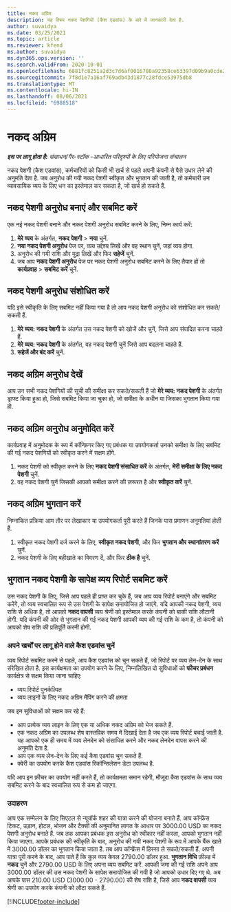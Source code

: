 ```yaml
---
title: नकद अग्रिम
description: यह विषय नकद पेशगियों (कैश एडवांस) के बारे में जानकारी देता है.
author: suvaidya
ms.date: 03/25/2021
ms.topic: article
ms.reviewer: kfend
ms.author: suvaidya
ms.dyn365.ops.version: ''
ms.search.validFrom: 2020-10-01
ms.openlocfilehash: 6881fc8251a2d3c7d6af0016780a92358ce63397d09b9a0cde201126cd2912cc
ms.sourcegitcommit: 7f8d1e7a16af769adb43d1877c28fdce53975db8
ms.translationtype: MT
ms.contentlocale: hi-IN
ms.lasthandoff: 08/06/2021
ms.locfileid: "6988518"
---
```

# <a name="cash-advance"></a>नकद अग्रिम

_**इस पर लागू होता है:** संसाधन/गैर-स्टॉक -आधारित परिदृश्यों के लिए परियोजना संचालन_

नकद पेशगी (कैश एडवांस), कर्मचारियों को किसी भी खर्च से पहले अपनी कंपनी से पैसे उधार लेने की अनुमति देता है. जब अनुरोध की गयी नकद पेशगी स्वीकृत और भुगतान की जाती है, तो कर्मचारी उन व्यावसायिक व्यय के लिए धन का इस्तेमाल कर सकता है, जो खर्च हो सकते हैं. 

## <a name="create-and-submit-a-cash-advance-request"></a>नकद पेशगी अनुरोध बनाएं और सबमिट करें
एक नई नकद पेशगी बनाने और नकद पेशगी अनुरोध सबमिट करने के लिए, निम्न कार्य करें: 

1. **मेरे व्यय** के अंतर्गत, **नकद पेशगी** > **नया** चुनें. 
2. **नया नकद पेशगी अनुरोध** पेज पर, व्यय उद्देश्य लिखें और वह स्थान चुनें, जहां व्यय होगा.
3. अनुरोध की गयी राशि और मुद्रा लिखें और फिर **सहेजें** चुनें. 
4. जब आप **नकद पेशगी अनुरोध** पेज पर नकद पेशगी अनुरोध सबमिट करने के लिए तैयार हों तो **कार्यप्रवाह** > **सबमिट करें** चुनें.

## <a name="modify-a-cash-advance-request"></a>नकद पेशगी अनुरोध संशोधित करें

यदि इसे स्वीकृति के लिए सबमिट नहीं किया गया है तो आप नकद पेशगी अनुरोध को संशोधित कर सकते/सकती हैं.

1. **मेरे व्यय: नकद पेशगी** के अंतर्गत उस नकद पेशगी को खोजें और चुनें, जिसे आप संपादित करना चाहते हैं.
2. **मेरे व्यय: नकद पेशगी** के अंतर्गत, वह नकद पेशगी चुनें जिसे आप बदलना चाहते हैं. 
3. **सहेजें और बंद करें** चुनें.


## <a name="view-cash-advance-requests"></a>नकद अग्रिम अनुरोध देखें
आप उन सभी नकद पेशगियों की सूची की समीक्षा कर सकते/सकती हैं जो **मेरे व्यय: नकद पेशगी** के अंतर्गत ड्राफ्ट किया हुआ हो, जिसे सबमिट किया जा चुका हो, जो समीक्षा के अधीन या जिसका भुगतान किया गया हो. 

## <a name="approve-cash-advance-requests"></a>नकद अग्रिम अनुरोध अनुमोदित करें

कार्यप्रवाह में अनुमोदक के रूप में कॉन्फ़िगर किए गए प्रबंधक या उपयोगकर्ता उनको समीक्षा के लिए सबमिट की गई नकद पेशगियों को स्वीकृत करने में सक्षम होंगे. 

1. नकद पेशगी को स्वीकृत करने के लिए **नकद पेशगी संसाधित करें** के अंतर्गत, **मेरी समीक्षा के लिए नकद पेशगी** चुनें.
2. वह नकद पेशगी चुनें जिसकी आपको समीक्षा करने की ज़रूरत है और **स्वीकृत करें** चुनें.  

## <a name="pay-cash-advances"></a>नकद अग्रिम भुगतान करें 
निम्नांकित प्रक्रिया आम तौर पर लेखाकार या उपयोगकर्ता पूरी करते हैं जिनके पास प्रमाणन अनुमतियां होती हैं.

1. स्वीकृत नकद पेशगी दर्ज करने के लिए, **स्वीकृत नकद पेशगी**, और फिर **भुगतान और स्थानांतरण करें** चुनें.  
2. नकद पेशगी के लिए बहीखाते का विवरण दें, और फिर **ठीक है** चुनें. 

## <a name="submit-an-expense-report-against-a-paid-cash-advance"></a>भुगतान नकद पेशगी के सापेक्ष व्यय रिपोर्ट सबमिट करें 

उस नकद पेशगी के लिए, जिसे आप पहले ही प्राप्त कर चुके हैं, जब आप व्यय रिपोर्ट बनाएंगे और सबमिट करेंगे, तो व्यय स्वचालित रूप से उस पेशगी के सापेक्ष समायोजित हो जाएंगे. यदि आपकी नकद पेशगी, व्यय राशि से अधिक है, तो आपको **नकद वापसी** व्यय श्रेणी को इस्तेमाल करके कंपनी को बाकी राशि लौटानी होगी. यदि कंपनी की ओर से भुगतान की गई नकद पेशगी आपकी व्यय की गई राशि के कम है, तो कंपनी को आपको शेष राशि की प्रतिपूर्ति करनी होगी. 

### <a name="select-cash-advances-that-apply-to-your-expenses"></a>अपने खर्चों पर लागू होने वाले कैश एडवांस चुनें
व्यय रिपोर्ट सबमिट करने से पहले, आप कैश एडवांस को चुन सकते हैं, जो रिपोर्ट पर व्यय लेन-देन के साथ संरेखित होता है. इस कार्यक्षमता का उपयोग करने के लिए, निम्नलिखित दो सुविधाओं को **फीचर प्रबंधन** कार्यक्षेत्र से सक्षम किया जाना चाहिए:

  - व्यय रिपोर्ट पुनर्कल्पित
  - व्यय लाइनों के लिए नकद अग्रिम मैपिंग करने की क्षमता
 
 जब इन सुविधाओं को सक्षम कर रहे हैं:
 
  - आप प्रत्येक व्यय लाइन के लिए एक या अधिक नकद अग्रिम को भेज सकते हैं.
  - एक नकद अग्रिम का उपलब्ध शेष वास्तविक समय में दिखाई देता है जब एक व्यय रिपोर्ट बचाई जाती है. यह आपको एक ही समय में व्यय लेनदेन को संसाधित करने और नकद लेनदेन वापस करने की अनुमति देता है.
  - आप एक व्यय लेन-देन के लिए कई कैश एडवांस चुन सकते हैं.
  - क्वेरी का उपयोग करके कैश एडवांस रिकॉन्सिलेशन डेटा उपलब्ध है. 
 
यदि आप इन फ़ीचर का उपयोग नहीं करते हैं, तो कार्यक्षमता समान रहेगी, मौजूदा कैश एडवांस के साथ व्यय सबमिट करने के बाद स्वचालित रूप से कम हो जाएगा.

### <a name="example"></a>उदाहरण 
आप एक सम्मेलन के लिए सिएटल से न्यूयॉर्क शहर की यात्रा करने की योजना बनाते हैं. आप कॉन्फ्रेंस टिकट, उड़ान, होटल, भोजन और टैक्सी की अनुमानित लागत के आधार पर 3000.00 USD का नकद पेशगी अनुरोध बनाते हैं. जब तक आपका प्रबंधक इस अनुरोध को स्वीकार नहीं करता, आपको भुगतान नहीं किया जाएगा. आपके प्रबंधक की स्वीकृति के बाद, अनुरोध की गयी नकद पेशगी के रूप में आपके बैंक खाते में 3000.00 डॉलर का भुगतान किया जाता है. तब आप कॉन्फ्रेंस में हिस्सा ले सकते/सकती हैं. अपनी यात्रा पूरी करने के बाद, आप पाते हैं कि कुल व्यय केवल 2790.00 डॉलर हुआ. **भुगतान विधि** फ़ील्ड में **नकद** चुनें और 2790.00 USD के लिए अपना व्यय सबमिट करें. आपकी जमा की गई राशि अपने आप 3000.00 डॉलर की उस नकद पेशगी के सापेक्ष समायोजित की गयी है जो आपको उधार दिए गए थे. अब आपके पास 210.00 USD (3000.00 - 2790.00) की शेष राशि है, जिसे आप **नकद वापसी** व्यय श्रेणी का उपयोग करके कंपनी को लौटा सकते हैं.



[!INCLUDE[footer-include](../includes/footer-banner.md)]
